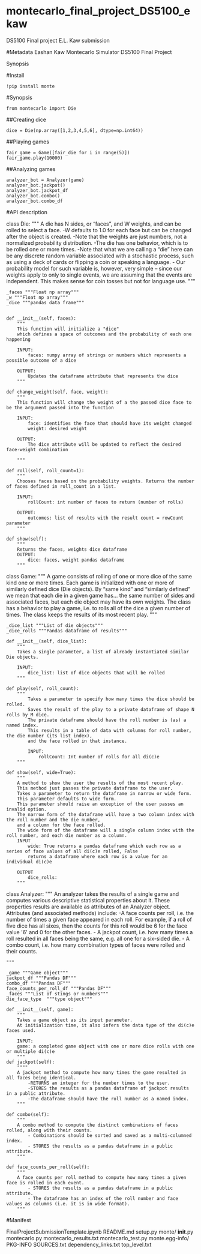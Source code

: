 # montecarlo_final_project_DS5100_ekaw
DS5100 Final project E.L. Kaw submission


#Metadata
Eashan Kaw
Montecarlo Simulator DS5100 Final Project

Synopsis

#Install

```
!pip install monte
```

#Synopsis

```
from montecarlo import Die
```


##Creating dice

```
dice = Die(np.array([1,2,3,4,5,6], dtype=np.int64))
```

##Playing games

```
fair_game = Game([fair_die for i in range(5)])
fair_game.play(10000)
```

##Analyzing games

```
analyzer_bot = Analyzer(game)
analyzer_bot.jackpot()
analyzer_bot.jackpot_df
analyzer_bot.combo()
analyzer_bot.combo_df
```

#API description

class Die:
    """
        A die has N sides, or “faces”, and W weights, and can be rolled to select a face.
            -W defaults to 1.0 for each face but can be changed after the object is created.
            -Note that the weights are just numbers, not a normalized probability distribution.
            -The die has one behavior, which is to be rolled one or more times.
            -Note that what we are calling a “die” here can be any discrete
             random variable associated with a stochastic process, such as
            using a deck of cards or flipping a coin or speaking a language.
            - Our probability model for such variable is, however, very simple
            – since our weights apply to only to single events, we are assuming that the events are independent.
            This makes sense for coin tosses but not for language use.
    """

    _faces """Float np array"""
    _w """Float np array"""
    _dice """pandas data frame"""


    def __init__(self, faces):
        """
        This function will initialize a "dice"
        which defines a space of outcomes and the probability of each one happening

        INPUT:
            faces: numpy array of strings or numbers which represents a possible outcome of a dice

        OUTPUT:
            Updates the dataframe attribute that represents the dice
        """

    def change_weight(self, face, weight):
        """
        This function will change the weight of a the passed dice face to be the argument passed into the function

        INPUT:
            face: identifies the face that should have its weight changed
            weight: desired weight

        OUTPUT:
            The dice attribute will be updated to reflect the desired face-weight combination

        """

    def roll(self, roll_count=1):
        """
        Chooses faces based on the probability weights. Returns the number of faces defined in roll_count in a list.

        INPUT:
            rollCount: int number of faces to return (number of rolls)

        OUTPUT:
            outcomes: list of results with the result count = rowCount parameter
        """

    def show(self):
        """
        Returns the faces, weights dice dataframe
        OUTPUT:
            dice: faces, weight pandas dataframe
        """

class Game:
    """
        A game consists of rolling of one or more dice of the same kind one or more times.
        Each game is initialized with one or more of similarly defined dice (Die objects).
        By “same kind” and “similarly defined” we mean that each die in a given game has...
        the same number of sides and associated faces,
        but each die object may have its own weights.
        The class has a behavior to play a game, i.e. to rolls all of the dice a given number of times.
        The class keeps the results of its most recent play.
    """

    _dice_list """List of die objects"""
    _dice_rolls """Pandas dataframe of results"""

    def __init__(self, dice_list):
        """
        Takes a single parameter, a list of already instantiated similar Die objects.

        INPUT:
            dice_list: list of dice objects that will be rolled
        """

    def play(self, roll_count):
        """
            Takes a parameter to specify how many times the dice should be rolled.
            Saves the result of the play to a private dataframe of shape N rolls by M dice.
            The private dataframe should have the roll number is (as) a named index.
            This results in a table of data with columns for roll number, the die number (its list index),
            and the face rolled in that instance.

            INPUT:
                rollCount: Int number of rolls for all di(c)e
        """

    def show(self, wide=True):
        """
        A method to show the user the results of the most recent play.
        This method just passes the private dataframe to the user.
        Takes a parameter to return the dataframe in narrow or wide form.
        This parameter defaults to wide form.
        This parameter should raise an exception of the user passes an invalid option.
        The narrow form of the dataframe will have a two column index with the roll number and the die number,
        and a column for the face rolled.
        The wide form of the dataframe will a single column index with the roll number, and each die number as a column.
        INPUT
            wide: True returns a pandas dataframe which each row as a series of face values of all di(c)e rolled, False
            returns a dataframe where each row is a value for an individual di(c)e

        OUTPUT
            dice_rolls:
        """

class Analyzer:
    """
    An analyzer takes the results of a single game and computes various
    descriptive statistical properties about it. These properties results are
    available as attributes of an Analyzer object. Attributes (and associated methods) include:
        -A face counts per roll, i.e. the number of times a given face
        appeared in each roll. For example, if a roll of five dice has all
        sixes, then the counts for this roll would be 6 for the face value '6' and 0 for the other faces.
        - A jackpot count, i.e. how many times a roll resulted in all faces being the same,
        e.g. all one for a six-sided die.
        - A combo count, i.e. how many combination types of faces were rolled and their counts.

    """

    _game """Game object"""
    jackpot_df """Pandas DF"""
    combo_df """Pandas DF"""
    face_counts_per_roll_df """Pandas DF"""
    _faces """List of stings or numbers"""
    die_face_type  """type object"""

    def __init__(self, game):
        """
        Takes a game object as its input parameter.
        At initialization time, it also infers the data type of the di(c)e faces used.

        INPUT:
        game: a completed game object with one or more dice rolls with one or multiple di(c)e
        """
    def jackpot(self):
        """"
        A jackpot method to compute how many times the game resulted in all faces being identical.
            -RETURNS an integer for the number times to the user.
            -STORES the results as a pandas dataframe of jackpot results in a public attribute.
            -The dataframe should have the roll number as a named index.
        """

    def combo(self):
        """
        A combo method to compute the distinct combinations of faces rolled, along with their counts.
            - Combinations should be sorted and saved as a multi-columned index.
            - STORES the results as a pandas dataframe in a public attribute.
        """

    def face_counts_per_roll(self):
        """
        A face counts per roll method to compute how many times a given face is rolled in each event.
            - STORES the results as a pandas dataframe in a public attribute.
            - The dataframe has an index of the roll number and face values as columns (i.e. it is in wide format).
        """

#Manifest

FinalProjectSubmissionTemplate.ipynb
README.md
setup.py
monte/
  __init__.py
  montecarlo.py
  montecarlo_results.txt
  montecarlo_test.py
monte.egg-info/
  PKG-INFO
  SOURCES.txt
  dependency_links.txt
  top_level.txt

